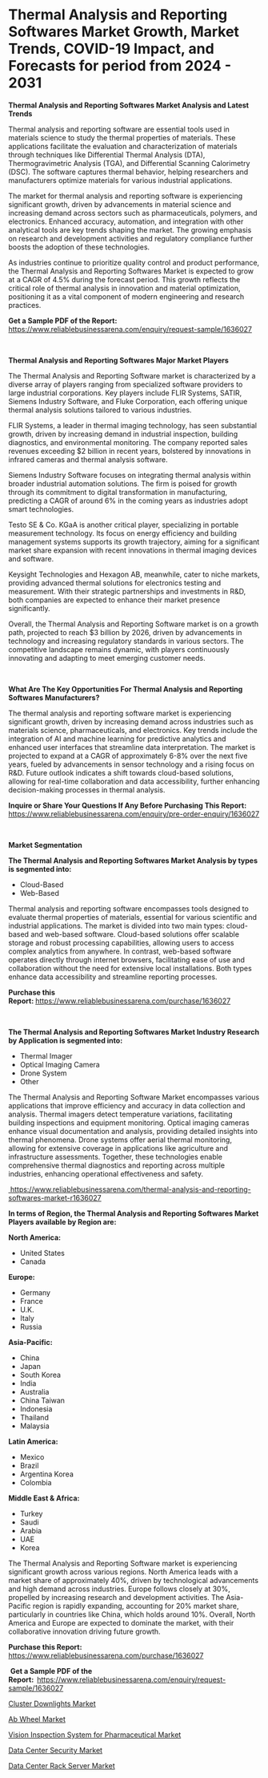 <p><h1>Thermal Analysis and Reporting Softwares Market Growth, Market Trends, COVID-19 Impact, and Forecasts for period from 2024 - 2031</h1></p><p><strong>Thermal Analysis and Reporting Softwares Market Analysis and Latest Trends</strong></p>
<p><p>Thermal analysis and reporting software are essential tools used in materials science to study the thermal properties of materials. These applications facilitate the evaluation and characterization of materials through techniques like Differential Thermal Analysis (DTA), Thermogravimetric Analysis (TGA), and Differential Scanning Calorimetry (DSC). The software captures thermal behavior, helping researchers and manufacturers optimize materials for various industrial applications.</p><p>The market for thermal analysis and reporting software is experiencing significant growth, driven by advancements in material science and increasing demand across sectors such as pharmaceuticals, polymers, and electronics. Enhanced accuracy, automation, and integration with other analytical tools are key trends shaping the market. The growing emphasis on research and development activities and regulatory compliance further boosts the adoption of these technologies.</p><p>As industries continue to prioritize quality control and product performance, the Thermal Analysis and Reporting Softwares Market is expected to grow at a CAGR of 4.5% during the forecast period. This growth reflects the critical role of thermal analysis in innovation and material optimization, positioning it as a vital component of modern engineering and research practices.</p></p>
<p><strong>Get a Sample PDF of the Report:&nbsp;</strong> <a href="https://www.reliablebusinessarena.com/enquiry/request-sample/1636027">https://www.reliablebusinessarena.com/enquiry/request-sample/1636027</a></p>
<p>&nbsp;</p>
<p><strong>Thermal Analysis and Reporting Softwares Major Market Players</strong></p>
<p><p>The Thermal Analysis and Reporting Software market is characterized by a diverse array of players ranging from specialized software providers to large industrial corporations. Key players include FLIR Systems, SATIR, Siemens Industry Software, and Fluke Corporation, each offering unique thermal analysis solutions tailored to various industries.</p><p>FLIR Systems, a leader in thermal imaging technology, has seen substantial growth, driven by increasing demand in industrial inspection, building diagnostics, and environmental monitoring. The company reported sales revenues exceeding $2 billion in recent years, bolstered by innovations in infrared cameras and thermal analysis software.</p><p>Siemens Industry Software focuses on integrating thermal analysis within broader industrial automation solutions. The firm is poised for growth through its commitment to digital transformation in manufacturing, predicting a CAGR of around 6% in the coming years as industries adopt smart technologies.</p><p>Testo SE & Co. KGaA is another critical player, specializing in portable measurement technology. Its focus on energy efficiency and building management systems supports its growth trajectory, aiming for a significant market share expansion with recent innovations in thermal imaging devices and software.</p><p>Keysight Technologies and Hexagon AB, meanwhile, cater to niche markets, providing advanced thermal solutions for electronics testing and measurement. With their strategic partnerships and investments in R&D, both companies are expected to enhance their market presence significantly.</p><p>Overall, the Thermal Analysis and Reporting Software market is on a growth path, projected to reach $3 billion by 2026, driven by advancements in technology and increasing regulatory standards in various sectors. The competitive landscape remains dynamic, with players continuously innovating and adapting to meet emerging customer needs.</p></p>
<p>&nbsp;</p>
<p><strong>What Are The Key Opportunities For Thermal Analysis and Reporting Softwares Manufacturers?</strong></p>
<p><p>The thermal analysis and reporting software market is experiencing significant growth, driven by increasing demand across industries such as materials science, pharmaceuticals, and electronics. Key trends include the integration of AI and machine learning for predictive analytics and enhanced user interfaces that streamline data interpretation. The market is projected to expand at a CAGR of approximately 6-8% over the next five years, fueled by advancements in sensor technology and a rising focus on R&D. Future outlook indicates a shift towards cloud-based solutions, allowing for real-time collaboration and data accessibility, further enhancing decision-making processes in thermal analysis.</p></p>
<p><strong>Inquire or Share Your Questions If Any Before Purchasing This Report:</strong> <a href="https://www.reliablebusinessarena.com/enquiry/pre-order-enquiry/1636027">https://www.reliablebusinessarena.com/enquiry/pre-order-enquiry/1636027</a></p>
<p>&nbsp;</p>
<p><strong>Market Segmentation</strong></p>
<p><strong>The Thermal Analysis and Reporting Softwares Market Analysis by types is segmented into:</strong></p>
<p><ul><li>Cloud-Based</li><li>Web-Based</li></ul></p>
<p><p>Thermal analysis and reporting software encompasses tools designed to evaluate thermal properties of materials, essential for various scientific and industrial applications. The market is divided into two main types: cloud-based and web-based software. Cloud-based solutions offer scalable storage and robust processing capabilities, allowing users to access complex analytics from anywhere. In contrast, web-based software operates directly through internet browsers, facilitating ease of use and collaboration without the need for extensive local installations. Both types enhance data accessibility and streamline reporting processes.</p></p>
<p><strong>Purchase this Report:&nbsp;</strong><a href="https://www.reliablebusinessarena.com/purchase/1636027">https://www.reliablebusinessarena.com/purchase/1636027</a></p>
<p>&nbsp;</p>
<p><strong>The Thermal Analysis and Reporting Softwares Market Industry Research by Application is segmented into:</strong></p>
<p><ul><li>Thermal Imager</li><li>Optical Imaging Camera</li><li>Drone System</li><li>Other</li></ul></p>
<p><p>The Thermal Analysis and Reporting Software Market encompasses various applications that improve efficiency and accuracy in data collection and analysis. Thermal imagers detect temperature variations, facilitating building inspections and equipment monitoring. Optical imaging cameras enhance visual documentation and analysis, providing detailed insights into thermal phenomena. Drone systems offer aerial thermal monitoring, allowing for extensive coverage in applications like agriculture and infrastructure assessments. Together, these technologies enable comprehensive thermal diagnostics and reporting across multiple industries, enhancing operational effectiveness and safety.</p></p>
<p><a href="https://www.reliablebusinessarena.com/thermal-analysis-and-reporting-softwares-market-r1636027">&nbsp;https://www.reliablebusinessarena.com/thermal-analysis-and-reporting-softwares-market-r1636027</a></p>
<p><strong>In terms of Region, the Thermal Analysis and Reporting Softwares Market Players available by Region are:</strong></p>
<p>
    <p> <strong> North America: </strong>
        <ul>
            <li>United States</li>
            <li>Canada</li>
        </ul>
        </p> 
    <p> <strong> Europe: </strong>
        <ul>
            <li>Germany</li>
            <li>France</li>
            <li>U.K.</li>
            <li>Italy</li>
            <li>Russia</li>
        </ul>
        </p> 
    <p> <strong> Asia-Pacific: </strong>
        <ul>
            <li>China</li>
            <li>Japan</li>
            <li>South Korea</li>
            <li>India</li>
            <li>Australia</li>
            <li>China Taiwan</li>
            <li>Indonesia</li>
            <li>Thailand</li>
            <li>Malaysia</li>
        </ul>
        </p> 
    <p> <strong> Latin America: </strong>
        <ul>
            <li>Mexico</li>
            <li>Brazil</li>
            <li>Argentina Korea</li>
            <li>Colombia</li>
        </ul>
        </p> 
    <p> <strong> Middle East & Africa: </strong>
        <ul>
            <li>Turkey</li>
            <li>Saudi</li>
            <li>Arabia</li>
            <li>UAE</li>
            <li>Korea</li>
        </ul>
    </p>
    </p>
<p><p>The Thermal Analysis and Reporting Software market is experiencing significant growth across various regions. North America leads with a market share of approximately 40%, driven by technological advancements and high demand across industries. Europe follows closely at 30%, propelled by increasing research and development activities. The Asia-Pacific region is rapidly expanding, accounting for 20% market share, particularly in countries like China, which holds around 10%. Overall, North America and Europe are expected to dominate the market, with their collaborative innovation driving future growth.</p></p>
<p><strong>Purchase this Report: </strong><a href="https://www.reliablebusinessarena.com/purchase/1636027">https://www.reliablebusinessarena.com/purchase/1636027</a></p>
<p>&nbsp;<strong>Get a Sample PDF of the Report:&nbsp;&nbsp;</strong><a href="https://www.reliablebusinessarena.com/enquiry/request-sample/1636027">https://www.reliablebusinessarena.com/enquiry/request-sample/1636027</a></p>
<p><strong></strong></p>
<p><p><a href="https://github.com/napierswinnyfg/Market-Research-Report-List-1/blob/main/cluster-downlights-market.md">Cluster Downlights Market</a></p><p><a href="https://issuu.com/reportprime-2/docs/ab-wheel-market-size-2030.pptx_b2fc655a4cd79f">Ab Wheel Market</a></p><p><a href="https://medium.com/@eunicevaughan35/future-trends-in-global-vision-inspection-system-for-pharmaceutical-market-market-insights-and-d60ce8dca5b1?postPublishedType=repub">Vision Inspection System for Pharmaceutical Market</a></p><p><a href="https://www.linkedin.com/pulse/how-data-center-security-market-evolved-key-trends-regional-sw66e?trackingId=tdUWsGjOTQCtNEopGOGnlg%3D%3D">Data Center Security Market</a></p><p><a href="https://www.linkedin.com/pulse/unlocking-growth-potential-market-strategic-analysis-data-ice8e?trackingId=42QbglpoQb2Jsw47BJWmpw%3D%3D">Data Center Rack Server Market</a></p></p>